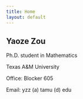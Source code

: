```yaml
---
title: Home
layout: default
---
```


## Yaoze Zou

Ph.D. student in Mathematics

Texas A&M University

Office: Blocker 605

Email: yzz (a) tamu (d) edu
